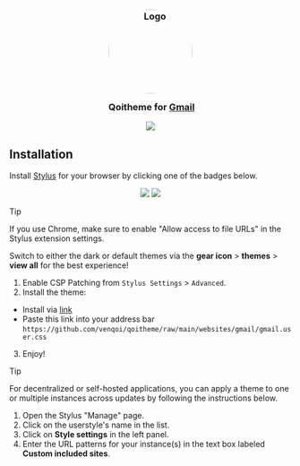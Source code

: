 <h3 align="center">
<img src="https://raw.githubusercontent.com/venqoi/qoitheme/main/_screenshots/Qoilogo.png" width="150" alt="Logo" style="border-radius: 50%;"/><br/>
	<img src="https://raw.githubusercontent.com/catppuccin/catppuccin/main/assets/misc/transparent.png" height="30" width="0px"/>
  Qoitheme for <a href="https://gmail.com">Gmail</a>
</h3>

<p align="center">
  <img src="preview.png"/>
</p>

## Installation

Install [Stylus](https://github.com/openstyles/stylus) for your browser by clicking one of the badges below.

<p align="center">
  <a href="https://addons.mozilla.org/en-GB/firefox/addon/styl-us/"><img src="https://img.shields.io/badge/Firefox_Add--ons-1f1c16?style=for-the-badge&logo=Firefox-Browser&logoColor=d8c2ba"></a>
  <a href="https://chromewebstore.google.com/detail/stylus/clngdbkpkpeebahjckkjfobafhncgmne"><img src="https://img.shields.io/badge/Chrome_Web_Store-d8c2ba?style=for-the-badge&logo=GoogleChrome&logoColor=24273a"></a>
</p>

> [!TIP]
> If you use Chrome, make sure to enable "Allow access to file URLs" in the Stylus extension settings.



Switch to either the dark or default themes via the **gear icon** > **themes** > **view all** for the best experience!

1. Enable CSP Patching from `Stylus Settings` > `Advanced`.
2. Install the theme:
- Install via [link](https://github.com/venqoi/qoitheme/raw/main/websites/gmail/gmail.user.css)   
- Paste this link into your address bar `https://github.com/venqoi/qoitheme/raw/main/websites/gmail/gmail.user.css`
3. Enjoy!

> [!TIP]
> For decentralized or self-hosted applications, you can apply a theme to one or multiple instances across updates by following the instructions below.
>
> 1. Open the Stylus "Manage" page.
> 2. Click on the userstyle's name in the list.
> 3. Click on **Style settings** in the left panel.
> 4. Enter the URL patterns for your instance(s) in the text box labeled **Custom included sites**.

&nbsp;

